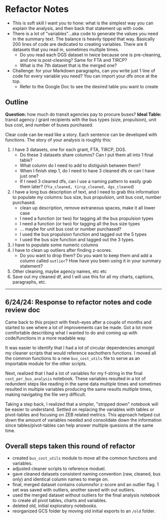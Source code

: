 # Refactor Notes
* This is soft skill I want you to hone: what is the simplest way you can explain the analysis, and then back that statement up with code. 
* There is a lot of "variables"...aka code to generate the values you need in the summary text. The balance is heavily tipped that way. Basically 200 lines of code are dedicated to creating variables. There are 6 datasets that you read in, sometimes multiple times. 
   * Do you read each DGS dataset in twice because one is pre-cleaning, and one is post-cleaning? Same for FTA and TIRCP?
   * What is the 7th dataset that is the merged one?
* Challenge: for your Markdown paragraphs, can you write just 1 line of code for every variable you need? You can import your dfs once at the top. 
   * Refer to the Google Doc to see the desired table you want to create
   
## Outline
**Question:** how much do transit agencies pay to procure buses?
**Ideal Table:** transit agency / grant recipients with the bus types (size, propulsion), unit bus cost, and number of buses purchased.

Clear code can be read like a story. Each sentence can be developed with functions. The story of your analysis is roughly this:

1. I have 3 datasets, one for each grant, FTA, TIRCP, DGS.
   * Do these 3 datasets share columns? Can I put them all into 1 final table?
   * What column do I need to add to distiguish between them?
   * When I finish step 1, do I need to have 3 cleaned dfs or can I have just one?
   * If I need 3 cleaned dfs, can I use a naming pattern to easily grab them later? (`fta_cleaned, tircp_cleaned, dgs_cleaned`)
2. I have a long bus description of text, and I need to grab this information to populate my columns: bus size, bus propulsion, unit bus cost, number purchased.
   * clean up description, remove extraneous spaces, make it all lower case
   * I need a function (or two) for tagging all the bus propulsion types
   * I need a function (or two) for tagging all the bus size types
   * ... maybe for unit bus cost or number purchased?
   * I used the bus propulsion function and tagged out the 5 types
   * I used the bus size function and tagged out the 3 types.
3. I have to populate some numeric columns
4. I have to clean up outliers after finding z-scores.
   * Do you want to drop them? Do you want to keep them and add a column called `outlier`? How have you been using it in your summary statement?
5. Other cleaning, maybe agency names, etc etc 
6. Save out my cleaned df, and I will use this for all my charts, captions, paragraphs, etc.

---

## 6/24/24: Response to refactor notes and code review doc

Came back to this project with fresh-eyes after a couple of months and started to see where a lot of improvements can be made. Got a lot more comfortable descriibing what I wanted to do and coming up with code/functions in a more readable way.

It was easier to identify that I had a lot of circular dependencies amongst my cleaner scripts that would reference eachothers functions. I moved all the common functions to a new `bus_cost_utils` file to serve as an importable module for the other scripts.

Next, realized that I had a lot of variables for my f-string in the final `cost_per_bus_analysis` notebook. These variables resulted in a lot of redundent steps like reading in the same data multiple times and sometimes resulted in multiple variables producing the same results multiple times, making navigating the file very difficult. 

Taking a step back, I realized that a simpler, "stripped down" notebook will be easier to understand. Settled on replacing the variables with tables or pivot-tables and focusing on ZEB related metrics. This approach helped cut down the amount of variables needed and consolidate down the information since tables/pivot-tables can help answer multiple quesions at the same time.

## Overall steps taken this round of refactor
* created `bus_cost_utils` module to move all the common functions and variables.
* adjusted cleaner scripts to reference moduel.
* gave cleaned datasets consistent naming convention (raw, cleaned, bus only) and identical column names to merge on.
* final, merged dataset contains columnsfor z-score and an outlier flag. 1 set was saved with outliers, another saved with out outliers.
* used the merged dataset without outliers for the final analysis notebook to create all pivot tables, charts and variables.
* deleted old, initial exploratory notebooks.
* reorganized GCS folder by moving old initial exports to an `/old` folder.